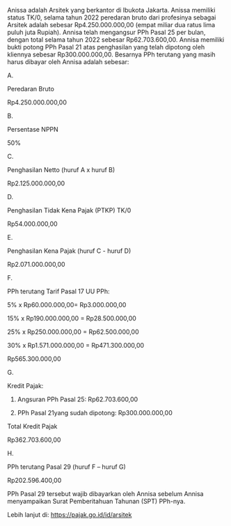 Anissa adalah Arsitek yang berkantor di Ibukota Jakarta. Anissa memiliki status TK/0, selama tahun 2022 peredaran bruto dari profesinya sebagai Arsitek adalah sebesar Rp4.250.000.000,00 (empat miliar dua ratus lima puluh juta Rupiah). Annisa telah mengangsur PPh Pasal 25 per bulan, dengan total selama tahun 2022 sebesar Rp62.703.600,00. Annisa memiliki bukti potong PPh Pasal 21 atas peng­hasilan yang telah dipotong oleh kliennya sebesar Rp300.000.000,00. Besarnya PPh terutang yang masih harus dibayar oleh Annisa adalah sebesar:

A.

Peredaran Bruto

Rp4.250.000.000,00

B.

Persentase NPPN

50%

C.

Penghasilan Netto (huruf A x huruf B)

Rp2.125.000.000,00

D.

Penghasilan Tidak Kena Pajak (PTKP) TK/0

Rp54.000.000,00

E.

Penghasilan Kena Pajak (huruf C - huruf D)

Rp2.071.000.000,00

F.

PPh terutang Tarif Pasal 17 UU PPh:

5% x Rp60.000.000,00= Rp3.000.000,00

15% x Rp190.000.000,00 = Rp28.500.000,00

25% x Rp250.000.000,00 = Rp62.500.000,00

30% x Rp1.571.000.000,00 = Rp471.300.000,00

Rp565.300.000,00

G.

Kredit Pajak:

1. Angsuran PPh Pasal 25: Rp62.703.600,00

2. PPh Pasal 21yang sudah dipotong: Rp300.000.000,00

Total Kredit Pajak

Rp362.703.600,00

H.

PPh terutang Pasal 29 (huruf F – huruf G)

Rp202.596.400,00

PPh Pasal 29 tersebut wajib dibayarkan oleh Annisa sebelum Annisa menyampaikan Surat Pemberitahuan Tahunan (SPT) PPh-nya.

Lebih lanjut di: https://pajak.go.id/id/arsitek
